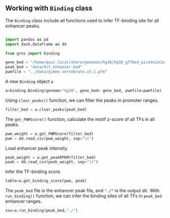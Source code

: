 ## Working with `Binding` class
The `Binding` class include all functions used to infer TF-binding site for all enhancer peaks.

```python

import pandas as pd
import dask.dataframe as dd

from grns import binding
```

```python
gene_bed = "/home/qxu/.local/share/genomes/hg38/hg38_gffbed_piroteinCoding.bed"
peak_bed = "data/krt_enhancer.bed"
pwmfile = "../data/gimme.vertebrate.v5.1.pfm"
```

A new `Binding` object `a`
```python
a=binding.Binding(genome="hg38", gene_bed= gene_bed, pwmfile=pwmfile)
```

Using `clear_peaks()` function, we can filter the peaks in promoter ranges. 
```python
filter_bed = a.clear_peaks(peak_bed)
```

The `get_PWMScore()` function, calculate the motif z-score of all TFs in all peaks.
```python
pwm_weight = a.get_PWMScore(filter_bed)
pwm = dd.read_csv(pwm_weight, sep="\t")
```

Load enhancer peak intensity.
```python
peak_weight = a.get_peakRPKM(filter_bed)
peak = dd.read_csv(peak_weight, sep="\t")
```

Infer the TF-binding score.
```python
table=a.get_binding_score(pwm, peak)
```

The `peak_bed` file is the enhancer peak file, and `"./"` is the output dir. With `run_binding()` function, we can infer the binding sites of all TFs in `peak_bed` enhancer ranges.

```python
xxx=a.run_binding(peak_bed,"./")
```
